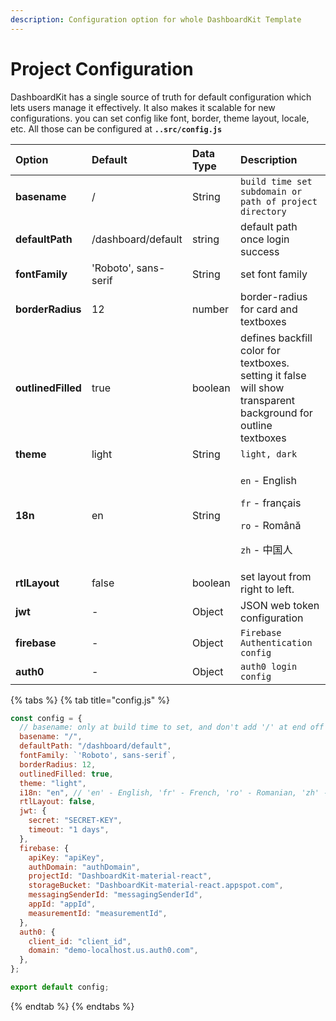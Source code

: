 ```yaml
---
description: Configuration option for whole DashboardKit Template
---
```


# Project Configuration

DashboardKit has a single source of truth for default configuration which lets users manage it effectively. It also makes it scalable for new configurations. you can set config like font, border, theme layout, locale, etc. All those can be configured at **`..src/config.js`**

<table>
  <thead>
    <tr>
      <th style="text-align:left"><b>Option</b>
      </th>
      <th style="text-align:left"><b>Default</b>
      </th>
      <th style="text-align:left"><b>Data Type</b>
      </th>
      <th style="text-align:left"><b>Description</b>
      </th>
    </tr>
  </thead>
  <tbody>
    <tr>
      <td style="text-align:left"><b>basename</b>
      </td>
      <td style="text-align:left">/</td>
      <td style="text-align:left">String</td>
      <td style="text-align:left"><code>build time set subdomain or path of project directory</code>
      </td>
    </tr>
    <tr>
      <td style="text-align:left"><b>defaultPath</b>
      </td>
      <td style="text-align:left">/dashboard/default</td>
      <td style="text-align:left">string</td>
      <td style="text-align:left">default path once login success</td>
    </tr>
    <tr>
      <td style="text-align:left"><b>fontFamily</b>
      </td>
      <td style="text-align:left">&apos;Roboto&apos;, sans-serif</td>
      <td style="text-align:left">String</td>
      <td style="text-align:left">set font family</td>
    </tr>
    <tr>
      <td style="text-align:left"><b>borderRadius</b>
      </td>
      <td style="text-align:left">12</td>
      <td style="text-align:left">number</td>
      <td style="text-align:left">border-radius for card and textboxes</td>
    </tr>
    <tr>
      <td style="text-align:left"><b>outlinedFilled</b>
      </td>
      <td style="text-align:left">true</td>
      <td style="text-align:left">boolean</td>
      <td style="text-align:left">defines backfill color for textboxes. setting it false will show transparent
        background for outline textboxes</td>
    </tr>
    <tr>
      <td style="text-align:left"><b>theme</b>
      </td>
      <td style="text-align:left">light</td>
      <td style="text-align:left">String</td>
      <td style="text-align:left"><code>light, dark</code>
      </td>
    </tr>
    <tr>
      <td style="text-align:left"><b>18n</b>
      </td>
      <td style="text-align:left">en</td>
      <td style="text-align:left">String</td>
      <td style="text-align:left">
        <p><code>en</code> - English</p>
        <p><code>fr</code> - fran&#xE7;ais</p>
        <p><code>ro</code> - Rom&#xE2;n&#x103;</p>
        <p><code>zh</code> - &#x4E2D;&#x56FD;&#x4EBA;</p>
      </td>
    </tr>
    <tr>
      <td style="text-align:left"><b>rtlLayout</b>
      </td>
      <td style="text-align:left">false</td>
      <td style="text-align:left">boolean</td>
      <td style="text-align:left">set layout from right to left.</td>
    </tr>
    <tr>
      <td style="text-align:left"><b>jwt</b>
      </td>
      <td style="text-align:left">-</td>
      <td style="text-align:left">Object</td>
      <td style="text-align:left">JSON web token configuration</td>
    </tr>
    <tr>
      <td style="text-align:left"><b>firebase</b>
      </td>
      <td style="text-align:left">-</td>
      <td style="text-align:left">Object</td>
      <td style="text-align:left"><code>Firebase Authentication config</code>
      </td>
    </tr>
    <tr>
      <td style="text-align:left"><b>auth0</b>
      </td>
      <td style="text-align:left">-</td>
      <td style="text-align:left">Object</td>
      <td style="text-align:left"><code>auth0 login config</code>
      </td>
    </tr>
  </tbody>
</table>

{% tabs %}
{% tab title="config.js" %}

```javascript
const config = {
  // basename: only at build time to set, and don't add '/' at end off BASENAME for breadcrumbs,  like '/DashboardKit-material-react/react/default'
  basename: "/",
  defaultPath: "/dashboard/default",
  fontFamily: `'Roboto', sans-serif`,
  borderRadius: 12,
  outlinedFilled: true,
  theme: "light",
  i18n: "en", // 'en' - English, 'fr' - French, 'ro' - Romanian, 'zh' - Chinese
  rtlLayout: false,
  jwt: {
    secret: "SECRET-KEY",
    timeout: "1 days",
  },
  firebase: {
    apiKey: "apiKey",
    authDomain: "authDomain",
    projectId: "DashboardKit-material-react",
    storageBucket: "DashboardKit-material-react.appspot.com",
    messagingSenderId: "messagingSenderId",
    appId: "appId",
    measurementId: "measurementId",
  },
  auth0: {
    client_id: "client_id",
    domain: "demo-localhost.us.auth0.com",
  },
};

export default config;
```

{% endtab %}
{% endtabs %}
